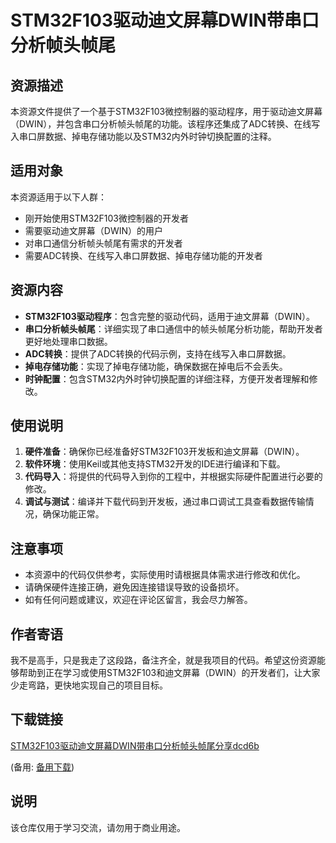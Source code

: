 # STM32F103驱动迪文屏幕DWIN带串口分析帧头帧尾

## 资源描述

本资源文件提供了一个基于STM32F103微控制器的驱动程序，用于驱动迪文屏幕（DWIN），并包含串口分析帧头帧尾的功能。该程序还集成了ADC转换、在线写入串口屏数据、掉电存储功能以及STM32内外时钟切换配置的注释。

## 适用对象

本资源适用于以下人群：
- 刚开始使用STM32F103微控制器的开发者
- 需要驱动迪文屏幕（DWIN）的用户
- 对串口通信分析帧头帧尾有需求的开发者
- 需要ADC转换、在线写入串口屏数据、掉电存储功能的开发者

## 资源内容

- **STM32F103驱动程序**：包含完整的驱动代码，适用于迪文屏幕（DWIN）。
- **串口分析帧头帧尾**：详细实现了串口通信中的帧头帧尾分析功能，帮助开发者更好地处理串口数据。
- **ADC转换**：提供了ADC转换的代码示例，支持在线写入串口屏数据。
- **掉电存储功能**：实现了掉电存储功能，确保数据在掉电后不会丢失。
- **时钟配置**：包含STM32内外时钟切换配置的详细注释，方便开发者理解和修改。

## 使用说明

1. **硬件准备**：确保你已经准备好STM32F103开发板和迪文屏幕（DWIN）。
2. **软件环境**：使用Keil或其他支持STM32开发的IDE进行编译和下载。
3. **代码导入**：将提供的代码导入到你的工程中，并根据实际硬件配置进行必要的修改。
4. **调试与测试**：编译并下载代码到开发板，通过串口调试工具查看数据传输情况，确保功能正常。

## 注意事项

- 本资源中的代码仅供参考，实际使用时请根据具体需求进行修改和优化。
- 请确保硬件连接正确，避免因连接错误导致的设备损坏。
- 如有任何问题或建议，欢迎在评论区留言，我会尽力解答。

## 作者寄语

我不是高手，只是我走了这段路，备注齐全，就是我项目的代码。希望这份资源能够帮助到正在学习或使用STM32F103和迪文屏幕（DWIN）的开发者们，让大家少走弯路，更快地实现自己的项目目标。

## 下载链接
[STM32F103驱动迪文屏幕DWIN带串口分析帧头帧尾分享dcd6b](https://pan.quark.cn/s/096d71a4044b) 

(备用: [备用下载](https://pan.baidu.com/s/1SvrOmPqHICVi_jidR6n4Mw?pwd=1234))

## 说明

该仓库仅用于学习交流，请勿用于商业用途。
